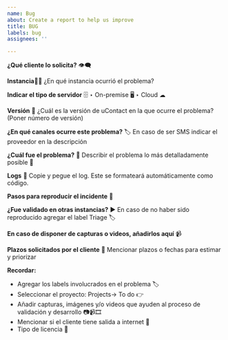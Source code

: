 ```yaml
---
name: Bug
about: Create a report to help us improve
title: BUG
labels: bug
assignees: ''

---
```


**¿Qué cliente lo solicita?** 👁‍🗨

>>

**Instancia**👨‍💻
¿En qué instancia ocurrió el problema?









**Indicar el tipo de servidor** 🗄
‣ On-premise 🖥️
‣ Cloud ☁

>>

**Versión** 🔢
¿Cuál es la versión de uContact en la que ocurre el problema? (Poner número de versión)

>>

**¿En qué canales ocurre este problema?** 🏷
En caso de ser SMS indicar el proveedor en la descripción

>>

**¿Cuál fue el problema?** 🐞
Describir el problema lo más detalladamente posible 💬

>>

**Logs** 🔡
Copie y pegue el log. Este se formateará automáticamente como código.

>>

**Pasos para reproducir el incidente** 👣

>>

**¿Fue validado en otras instancias?** ▶
En caso de no haber sido reproducido agregar el label Triage 🏷

>>

**En caso de disponer de capturas o videos, añadirlos aquí** 📹

>>

**Plazos solicitados por el cliente** 📅
Mencionar plazos o fechas para estimar y priorizar

>>





**Recordar:**
- Agregar los labels involucrados en el problema 🏷
- Seleccionar el proyecto: Projects-> To do 👉
- Añadir capturas, imágenes y/o videos que ayuden al proceso de validación y desarrollo 📷📹🎞
- Mencionar si el cliente tiene salida a internet 📶
- Tipo de licencia 🔑

